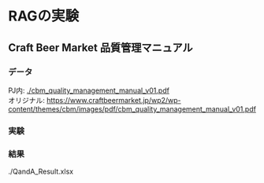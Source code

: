 # RAGの実験
## Craft Beer Market 品質管理マニュアル

### データ
PJ内: [./cbm_quality_management_manual_v01.pdf](./cbm_quality_management_manual_v01.pdf)  
オリジナル: https://www.craftbeermarket.jp/wp2/wp-content/themes/cbm/images/pdf/cbm_quality_management_manual_v01.pdf

### 実験


### 結果
./QandA_Result.xlsx
